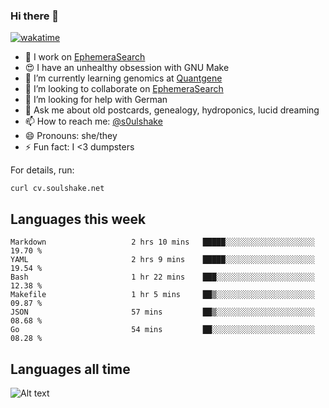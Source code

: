### Hi there 👋

[![wakatime](https://wakatime.com/badge/user/08339702-a231-40c4-8838-d449bd2ff951.svg)](https://wakatime.com/@08339702-a231-40c4-8838-d449bd2ff951)

<!--
**soulshake/soulshake** is a ✨ _special_ ✨ repository because its `README.md` (this file) appears on your GitHub profile.

Here are some ideas to get you started:

- 🔭 I’m currently working on ...
- 🌱 I’m currently learning ...
- 👯 I’m looking to collaborate on ...
- 🤔 I’m looking for help with ...
- 💬 Ask me about ...
- 📫 How to reach me: ...
- 😄 Pronouns: ...
- ⚡ Fun fact: ...
-->


- 🔭 I work on [EphemeraSearch](https://www.ephemerasearch.com/)
- 😍 I have an unhealthy obsession with GNU Make
- :dna: I’m currently learning genomics at [Quantgene](https://www.quantgene.com/)
- 👯 I’m looking to collaborate on [EphemeraSearch](https://www.ephemerasearch.com/)
- 🤔 I’m looking for help with German
- 💬 Ask me about old postcards, genealogy, hydroponics, lucid dreaming
- 📫 How to reach me: [@s0ulshake](https://twitter.com/soulshake)
- 😄 Pronouns: she/they
- ⚡ Fun fact: I <3 dumpsters

For details, run:

```
curl cv.soulshake.net
```

## Languages this week

<!--START_SECTION:waka-->

```text
Markdown                   2 hrs 10 mins   █████░░░░░░░░░░░░░░░░░░░░   19.70 %
YAML                       2 hrs 9 mins    █████░░░░░░░░░░░░░░░░░░░░   19.54 %
Bash                       1 hr 22 mins    ███░░░░░░░░░░░░░░░░░░░░░░   12.38 %
Makefile                   1 hr 5 mins     ██▒░░░░░░░░░░░░░░░░░░░░░░   09.87 %
JSON                       57 mins         ██▒░░░░░░░░░░░░░░░░░░░░░░   08.68 %
Go                         54 mins         ██░░░░░░░░░░░░░░░░░░░░░░░   08.28 %
```

<!--END_SECTION:waka-->

## Languages all time
![Alt text](https://wakatime.com/share/@aj/6aa10b67-a5e9-4fb1-acaf-8692f4385172.svg)
